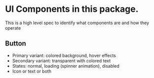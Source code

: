 # UI Components in this package.

This is a high level spec to identify what components are and how they operate

## Button

-   Primary variant: colored background, hover effects
-   Secondary variant: transparent with colored text
-   States: normal, loading (spinner animation), disabled
-   Icon or text or both
